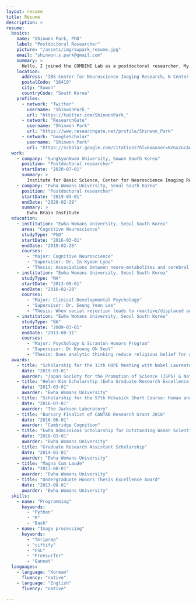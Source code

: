 ```yaml
---
layout: resume
title: Résumé
description: >
resume:
  basics:
    name: "Shinwon Park, PhD"
    label: "Postdoctoral Researcher"
    picture: "/assets/img/swpark_resume.jpg"
    email: "shinwon.s.park@gmail.com"
    summary: >
      Hello, I joined the COMBINE Lab as a postdoctoral researcher. My research interests are primarily driven to prevent dysfunctional behavior and promote health by implementing neuroscientific methods. By identifying neuroimaging-based biomarkers that occur early in the brain prior to symptom manifestation, I aim to distinguish those with heightened vulnerability to facilitate identification of at-risk individuals in need of early, effective, and targeted intervention. At the COMBINE Lab, I am investigating the effects of sensory development on higher order functions in terms of functional brain gradients in typical and atypical neurological development.
    location:
      address: "IBS Center for Neuroscience Imaging Research, N Center, Sungkyunkwan University, Seobu-ro 2066, Jangan-gu"
      postalCode: "16419"
      city: "Suwon"
      countryCode: "South Korea"
    profiles:
      - network: "Twitter"
        username: "ShinwonPark_"
        url: "https://twitter.com/ShinwonPark_"
      - network: "ResearchGate"
        username: "Shinwon Park"
        url: "https://www.researchgate.net/profile/Shinwon_Park"
      - network: "GoogleScholar"
        username: "Shinwon Park"
        url: "https://scholar.google.com/citations?hl=ko&user=NzGx2ucAAAAJ"
  work:
    - company: "Sungkyunkwan University, Suwon South Korea"
      position: "Postdoctoral researcher"
      startDate: "2020-07-01"
      summary: >
        Institute for Basic Science, Center for Neuroscience Imaging Research
    - company: "Ewha Womans University, Seoul South Korea"
      position: "Postdoctoral researcher"
      startDate: "2019-03-01"
      endDate: "2020-02-29"
      summary: >
        Ewha Brain Institute
  education:
    - institution: "Ewha Womans University, Seoul South Korea"
      area: "Cognitive Neuroscience"
      studyType: "PhD"
      startDate: "2016-03-01"
      endDate: "2019-02-28"
      courses:
        - "Major: Cognitive Neuroscience"
        - "Supervisor: Dr. In Kyoon Lyoo"
        - "Thesis: Associations between neuro-metabolites and cerebral blood flow in adults with subclinical insomnia: a multimodal neuroimaging study"
    - institution: "Ewha Womans University, Seoul South Korea"
      studyType: "MA"
      startDate: "2013-09-01"
      endDate: "2016-02-28"
      courses:
        - "Major: Clinical-Developmental Psychology"
        - "Supervisor: Dr. Seung Yeon Lee"
        - "Thesis: When social rejection leads to reactive/displaced aggression: The moderating effects of just world belief and unjust world belief"
    - institution: "Ewha Womans University, Seoul South Korea"
      studyType: "BA"
      startDate: "2009-03-01"
      endDate: "2013-08-31"
      courses:
        - "Major: Psychology & Scranton Honors Program"
        - "Supervisor: Dr Kyoung Ok Seol"
        - "Thesis: Does analytic thinking reduce religious belief for all?"
  awards:
    - title: "Scholarship for the 11th HOPE Meeting with Nobel Laureates"
      date: "2019-03-01"
      awarder: "Japan Society for the Promotion of Science (JSPS) & National Research Foundation of Korea (NRF)"
    - title: "Helen Kim Scholarship (Ewha Graduate Research Excellence Award)"
      date: "2017-03-01"
      awarder: "Ewha Womans University"
    - title: "Scholarship for the 57th Mckusick Short Course: Human and Mammalian Genetics and Genomics"
      date: "2016-07-01"
      awarder: "The Jackson Laboratory"
    - title: "Bursary Finalist of CANTAB Research Grant 2016"
      date: "2016-06-01"
      awarder: "Cambridge Cognition"
    - title: "Ewha Admissions Scholarship for Outstanding Woman Scientists"
      date: "2016-03-01"
      awarder: "Ewha Womans University"
    - title: "Graduate Research Assistant Scholarship"
      date: "2014-01-01"
      awarder: "Ewha Womans University"
    - title: "Magna Cum Laude"
      date: "2013-08-01"
      awarder: "Ewha Womans University"
    - title: "Undergraduate Honors Thesis Excellence Award"
      date: "2013-08-01"
      awarder: "Ewha Womans University"
  skills:
    - name: "Programming"
      keywords:
        - "Python"
        - "R"
        - "Bash"
    - name: "Image processing"
      keywords:
        - "fmriprep"
        - "ciftify"
        - "FSL"
        - "Freesurfer"
        - "Gannet"
  languages:
    - language: "Korean"
      fluency: "native"
    - language: "English"
      fluency: "native"

---
```

